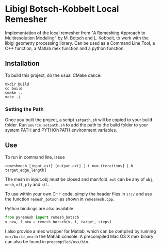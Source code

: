 # Libigl Botsch-Kobbelt Local Remesher
Implementation of the local remesher from "A Remeshing Approach to
Multiresolution Modeling" by M. Botsch and L. Kobbelt, to work with the libigl
geometry processing library. Can be used as a Command Line Tool, a C++ function,
a Matlab mex function and a python function.

## Installation

To build this project, do the usual CMake dance:

```
mkdir build
cd build
cmake ..
make -j
```

### Setting the Path

Once you built the project, a script `setpath.sh` will be copied to your build
folder. Run `source setpath.sh` to add the path to the build folder to your
system PATH and PYTHONPATH environment variables.

## Use
To run in command line, issue
```
remeshmesh [input.ext] [output.ext] [-i num_iterations] [-h target_edge_length]
```
The mesh in input.obj must be closed and manifold. `ext` can be any of `obj`,
`mesh`, `off`, `ply` and `stl`.

To use within your own C++ code, simply the header files in `src/` and
use the function `remesh_botsch` as shown in `remesmesh.cpp`.

Python bindings are also available:
```python
from pyremesh import remesh_botsch
v_new, f_new = remesh_botsch(v, f, target, steps)
```

I also provide a mex wrapper for Matlab, which can be compiled by running
`mex/build_mex` in the Matlab console. A precompiled Mac OS X mex binary can
also be found in `precompiled/osx/bin`.

